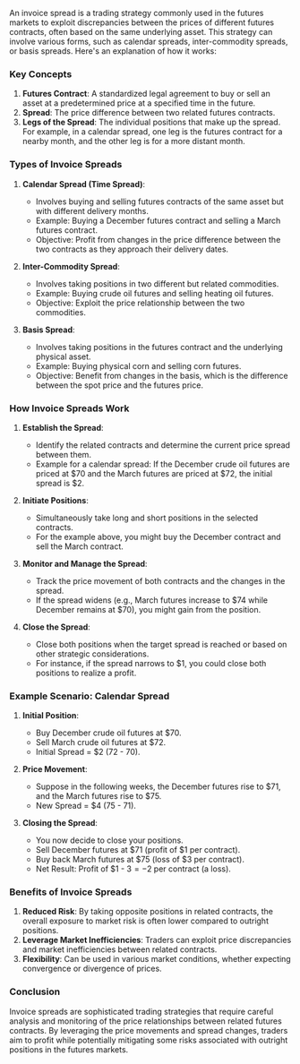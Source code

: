 An invoice spread is a trading strategy commonly used in the futures markets to exploit discrepancies between the prices of different futures contracts, often based on the same underlying asset. This strategy can involve various forms, such as calendar spreads, inter-commodity spreads, or basis spreads. Here's an explanation of how it works:

### Key Concepts

1. **Futures Contract**: A standardized legal agreement to buy or sell an asset at a predetermined price at a specified time in the future.
2. **Spread**: The price difference between two related futures contracts.
3. **Legs of the Spread**: The individual positions that make up the spread. For example, in a calendar spread, one leg is the futures contract for a nearby month, and the other leg is for a more distant month.

### Types of Invoice Spreads

1. **Calendar Spread (Time Spread)**:
   - Involves buying and selling futures contracts of the same asset but with different delivery months.
   - Example: Buying a December futures contract and selling a March futures contract.
   - Objective: Profit from changes in the price difference between the two contracts as they approach their delivery dates.

2. **Inter-Commodity Spread**:
   - Involves taking positions in two different but related commodities.
   - Example: Buying crude oil futures and selling heating oil futures.
   - Objective: Exploit the price relationship between the two commodities.

3. **Basis Spread**:
   - Involves taking positions in the futures contract and the underlying physical asset.
   - Example: Buying physical corn and selling corn futures.
   - Objective: Benefit from changes in the basis, which is the difference between the spot price and the futures price.

### How Invoice Spreads Work

1. **Establish the Spread**:
   - Identify the related contracts and determine the current price spread between them.
   - Example for a calendar spread: If the December crude oil futures are priced at $70 and the March futures are priced at $72, the initial spread is $2.

2. **Initiate Positions**:
   - Simultaneously take long and short positions in the selected contracts.
   - For the example above, you might buy the December contract and sell the March contract.

3. **Monitor and Manage the Spread**:
   - Track the price movement of both contracts and the changes in the spread.
   - If the spread widens (e.g., March futures increase to $74 while December remains at $70), you might gain from the position.

4. **Close the Spread**:
   - Close both positions when the target spread is reached or based on other strategic considerations.
   - For instance, if the spread narrows to $1, you could close both positions to realize a profit.

### Example Scenario: Calendar Spread

1. **Initial Position**:
   - Buy December crude oil futures at $70.
   - Sell March crude oil futures at $72.
   - Initial Spread = $2 (72 - 70).

2. **Price Movement**:
   - Suppose in the following weeks, the December futures rise to $71, and the March futures rise to $75.
   - New Spread = $4 (75 - 71).

3. **Closing the Spread**:
   - You now decide to close your positions.
   - Sell December futures at $71 (profit of $1 per contract).
   - Buy back March futures at $75 (loss of $3 per contract).
   - Net Result: Profit of $1 - $3 = -$2 per contract (a loss).

### Benefits of Invoice Spreads

1. **Reduced Risk**: By taking opposite positions in related contracts, the overall exposure to market risk is often lower compared to outright positions.
2. **Leverage Market Inefficiencies**: Traders can exploit price discrepancies and market inefficiencies between related contracts.
3. **Flexibility**: Can be used in various market conditions, whether expecting convergence or divergence of prices.

### Conclusion

Invoice spreads are sophisticated trading strategies that require careful analysis and monitoring of the price relationships between related futures contracts. By leveraging the price movements and spread changes, traders aim to profit while potentially mitigating some risks associated with outright positions in the futures markets.
